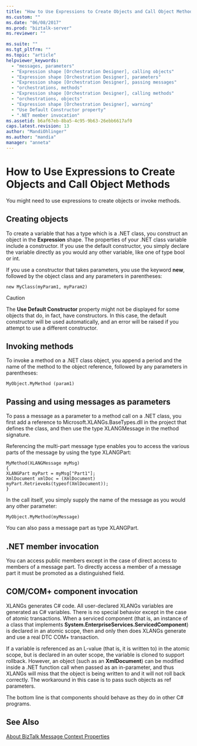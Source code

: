 ```yaml
---
title: "How to Use Expressions to Create Objects and Call Object Methods | Microsoft Docs"
ms.custom: ""
ms.date: "06/08/2017"
ms.prod: "biztalk-server"
ms.reviewer: ""

ms.suite: ""
ms.tgt_pltfrm: ""
ms.topic: "article"
helpviewer_keywords: 
  - "messages, parameters"
  - "Expression shape [Orchestration Designer], calling objects"
  - "Expression shape [Orchestration Designer], parameters"
  - "Expression shape [Orchestration Designer], passing messages"
  - "orchestrations, methods"
  - "Expression shape [Orchestration Designer], calling methods"
  - "orchestrations, objects"
  - "Expression shape [Orchestration Designer], warning"
  - "Use Default Constructor property"
  - ".NET member invocation"
ms.assetid: b6af67eb-8ba5-4c95-9b63-26ebb6617af0
caps.latest.revision: 13
author: "MandiOhlinger"
ms.author: "mandia"
manager: "anneta"
---
```

# How to Use Expressions to Create Objects and Call Object Methods
You might need to use expressions to create objects or invoke methods.  
  
## Creating objects  
 To create a variable that has a type which is a .NET class, you construct an object in the **Expression** shape. The properties of your .NET class variable include a constructor. If you use the default constructor, you simply declare the variable directly as you would any other variable, like one of type bool or int.  
  
 If you use a constructor that takes parameters, you use the keyword **new**, followed by the object class and any parameters in parentheses:  
  
```  
new MyClass(myParam1, myParam2)  
```  
  
> [!CAUTION]
>  The **Use Default Constructor** property might not be displayed for some objects that do, in fact, have constructors. In this case, the default constructor will be used automatically, and an error will be raised if you attempt to use a different constructor.  
  
## Invoking methods  
 To invoke a method on a .NET class object, you append a period and the name of the method to the object reference, followed by any parameters in parentheses:  
  
```  
MyObject.MyMethod (param1)  
```  
  
## Passing and using messages as parameters  
 To pass a message as a parameter to a method call on a .NET class, you first add a reference to Microsoft.XLANGs.BaseTypes.dll in the project that defines the class, and then use the type XLANGMessage in the method signature.  
  
 Referencing the multi-part message type enables you to access the various parts of the message by using the type XLANGPart:  
  
```  
MyMethod(XLANGMessage myMsg)  
{  
XLANGPart myPart = myMsg["Part1"];  
XmlDocument xmlDoc = (XmlDocument) myPart.RetrieveAs(typeof(XmlDocument));  
}  
```  
  
 In the call itself, you simply supply the name of the message as you would any other parameter:  
  
```  
MyObject.MyMethod(myMessage)  
```  
  
 You can also pass a message part as type XLANGPart.  
  
## .NET member invocation  
 You can access public members except in the case of direct access to members of a message part. To directly access a member of a message part it must be promoted as a distinguished field.  
  
## COM/COM+ component invocation  
 XLANGs generates C# code. All user-declared XLANGs variables are generated as C# variables. There is no special behavior except in the case of atomic transactions. When a serviced component (that is, an instance of a class that implements **System.EnterpriseServices.ServicedComponent**) is declared in an atomic scope, then and only then does XLANGs generate and use a real DTC COM+ transaction.  
  
 If a variable is referenced as an L-value (that is, it is written to) in the atomic scope, but is declared in an outer scope, the variable is cloned to support rollback. However, an object (such as an **XmlDocument**) can be modified inside a .NET function call when passed as an in-parameter, and thus XLANGs will miss that the object is being written to and it will not roll back correctly. The workaround in this case is to pass such objects as ref parameters.  
  
 The bottom line is that components should behave as they do in other C# programs.  
  
## See Also  
 [About BizTalk Message Context Properties](../core/about-biztalk-message-context-properties.md)